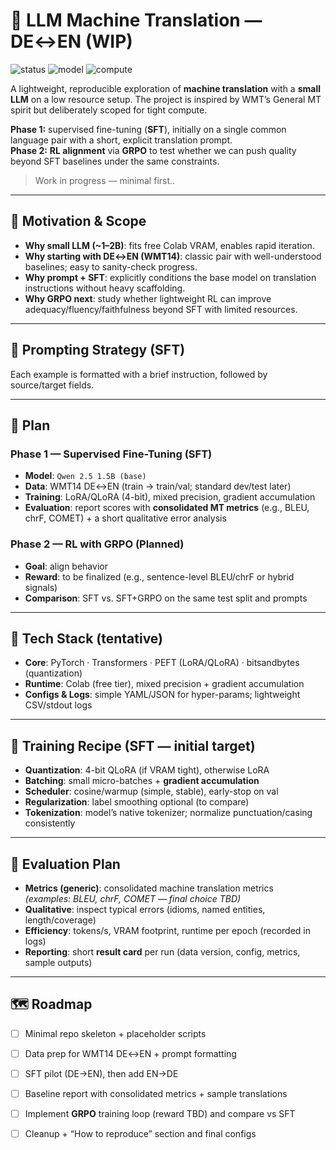# 🚧 LLM Machine Translation — DE↔EN (WIP)

![status](https://img.shields.io/badge/status-WIP-orange?style=flat-square)
![model](https://img.shields.io/badge/model-Qwen_2.5_1.5B_base-blueviolet?style=flat-square)
![compute](https://img.shields.io/badge/compute-Colab_free-lightgrey?style=flat-square)

A lightweight, reproducible exploration of **machine translation** with a **small LLM** on a low resource setup.
The project is inspired by WMT’s General MT spirit but deliberately scoped for tight compute.

**Phase 1:** supervised fine-tuning (**SFT**), initially on a single common language pair with a short, explicit translation prompt.  
**Phase 2:** **RL alignment** via **GRPO** to test whether we can push quality beyond SFT baselines under the same constraints.

> Work in progress — minimal first..

---

## 🎯 Motivation & Scope

- **Why small LLM (~1–2B)**: fits free Colab VRAM, enables rapid iteration.
- **Why starting with DE↔EN (WMT14)**: classic pair with well-understood baselines; easy to sanity-check progress.
- **Why prompt + SFT**: explicitly conditions the base model on translation instructions without heavy scaffolding.
- **Why GRPO next**: study whether lightweight RL can improve adequacy/fluency/faithfulness beyond SFT with limited resources.

---

## 📝 Prompting Strategy (SFT)

Each example is formatted with a brief instruction, followed by source/target fields.

---

## 🧪 Plan

### Phase 1 — Supervised Fine-Tuning (SFT)
- **Model**: `Qwen 2.5 1.5B (base)`
- **Data**: WMT14 DE↔EN (train → train/val; standard dev/test later)
- **Training**: LoRA/QLoRA (4-bit), mixed precision, gradient accumulation
- **Evaluation**: report scores with **consolidated MT metrics** (e.g., BLEU, chrF, COMET) + a short qualitative error analysis

### Phase 2 — RL with GRPO (Planned)
- **Goal**: align behavior
- **Reward**: to be finalized (e.g., sentence-level BLEU/chrF or hybrid signals)
- **Comparison**: SFT vs. SFT+GRPO on the same test split and prompts

---

## 🧰 Tech Stack (tentative)

- **Core**: PyTorch · Transformers · PEFT (LoRA/QLoRA) · bitsandbytes (quantization)
- **Runtime**: Colab (free tier), mixed precision + gradient accumulation
- **Configs & Logs**: simple YAML/JSON for hyper-params; lightweight CSV/stdout logs

---

## 📐 Training Recipe (SFT — initial target)

- **Quantization**: 4-bit QLoRA (if VRAM tight), otherwise LoRA
- **Batching**: small micro-batches + **gradient accumulation**
- **Scheduler**: cosine/warmup (simple, stable), early-stop on val
- **Regularization**: label smoothing optional (to compare)
- **Tokenization**: model’s native tokenizer; normalize punctuation/casing consistently

---

## 📏 Evaluation Plan

- **Metrics (generic)**: consolidated machine translation metrics  
  *(examples: BLEU, chrF, COMET — final choice TBD)*
- **Qualitative**: inspect typical errors (idioms, named entities, length/coverage)
- **Efficiency**: tokens/s, VRAM footprint, runtime per epoch (recorded in logs)
- **Reporting**: short **result card** per run (data version, config, metrics, sample outputs)

---

## 🗺️ Roadmap

- [ ] Minimal repo skeleton + placeholder scripts
- [ ] Data prep for WMT14 DE↔EN + prompt formatting
- [ ] SFT pilot (DE→EN), then add EN→DE
- [ ] Baseline report with consolidated metrics + sample translations
- [ ] Implement **GRPO** training loop (reward TBD) and compare vs SFT
- [ ] Cleanup + “How to reproduce” section and final configs

